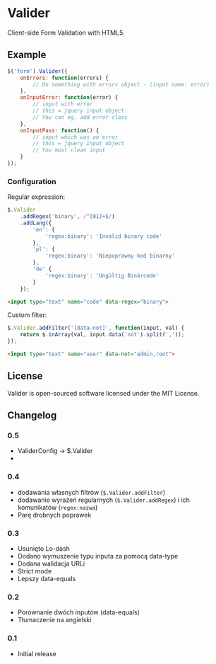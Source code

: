 # Valider
Client-side Form Validation with HTML5.

## Example
```js
$('form').Valider({
	onErrors: function(errors) {
		// Do something with errors object - (input name: error)
	},
	onInputError: function(error) {
		// input with error
		// this = jquery input object
		// You can eg. add error class
	},
	onInputPass: function() {
		// input which was an error
		// this = jquery input object
		// You must clean input
	}
});
```

### Configuration

Regular expression:
```js
$.Valider
	.addRegex('binary', /^[01]+$/)
	.addLang({
		'en': {
			'regex:binary': 'Invalid binary code'
		},
		'pl': {
			'regex:binary': 'Niepoprawny kod binarny'
		},
		'de' {
			'regex:binary': 'Ungültig Binärcode'
		}
	});
```
```html
<input type="text" name="code" data-regex="binary">
```

Custom filter:
```js
$.Valider.addFilter('[data-not]', function(input, val) {
	return $.inArray(val, input.data('not').split(','));
});
```
```html
<input type="text" name="user" data-not="admin,root">
```

## License
Valider is open-sourced software licensed under the MIT License.

## Changelog

### 0.5
- ValiderConfig -> $.Valider
- 
### 0.4
- dodawania własnych filtrów (`$.Valider.addFilter`)
- dodawanie wyrażeń regularnych (`$.Valider.addRegex`) i ich komunikatów (`regex:nazwa`)
- Parę drobnych poprawek

### 0.3
- Usunięto Lo-dash
- Dodano wymuszenie typu inputa za pomocą data-type
- Dodana walidacja URLi
- Strict mode
- Lepszy data-equals

### 0.2
- Porównanie dwóch inputów (data-equals)
- Tłumaczenie na angielski

### 0.1
- Initial release